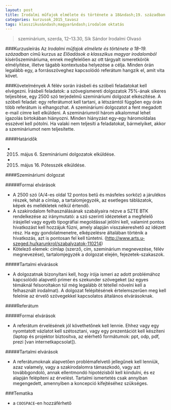 ```yaml
---
layout: post
title: Irodalmi műfajok elmélete és története a 18&ndash;19. században
categories: kurzusok_2015_tavasz
tags: klasszikus&ndash;magyar&ndash;irodalom oktatás
---
```


> szeminárium, szerda, 12&ndash;13.30, Sík Sándor Irodalmi Olvasó

###Kurzusleírás
Az *Irodalmi műfajok elmélete és története a 18–19. században* című kurzus az *Előadások a klasszikus magyar irodalomból* kísérőszemináriuma, ennek megfelelően az ott tárgyalt ismeretkörök elmélyítése, illetve tágabb kontextusba helyezése a célja. Minden órán legalább egy, a forrásszöveghez kapcsolódó referátum hangzik el, amit vita követ.

###Követelmények
A félév során írásbeli és szóbeli feladatokat kell elvégezni. Írásbeli feladatok: a szövegismereti dolgozatok 75%-ának sikeres teljesítése, egy 2500 szó terjedelmű szemináriumi dolgozat elkészítése. A szóbeli feladat: egy referátumot kell tartani, a létszámtól függően egy órán több referátum is elhangozhat. A szemináriumi dolgozatot a fent megadott e-mail címre kell elküldeni. A szemináriumról három alkalommal lehet igazolás birtokában hiányozni. Minden hiányzást egy-egy háromoldalas esszével kell pótolni. Ha valaki nem teljesíti a feladatokat, bármelyiket, akkor a szemináriumot nem teljesítette.

####Határidők
- 2015. május 6. Szemináriumi dolgozatok elküldése.
- 2015. május 16. Pótesszék elküldése.

####Szemináriumi dolgozat

#####Formai elvárások
- A 2500 szó (A/4-es oldal 12 pontos betű és másfeles sorköz) a járulékos részek, tehát a címlap, a tartalomjegyzék, az esetleges táblázatok, képek és mellékletek nélkül értendő.
- A szakirodalom felhasználásának szabályaira nézve a SZTE BTK rendelkezése az iránymutató: a szó szerinti idézeteket a megfelelő írásjellel vagy egyéb tipográfiai megoldással jelölni kell, valamint pontos hivatkozást kell hozzájuk fűzni, amely alapján visszakereshető az idézett rész. Ha egy gondolatmenetre, elképzelésre általában történik a hivatkozás, azt is pontosan fel kell tüntetni.
(http://www.arts.u-szeged.hu/karunkrol/szabalyzatok-110214)
- Kötelező elemek: címlap (szerző, cím, szeminárium megnevezése, félév megnevezése), tartalomjegyzék a dolgozat elején, fejezetek-szakaszok.

#####Tartalmi elvárások
- A dolgozatnak bizonyítani kell, hogy írója ismeri az adott problémához kapcsolódó alapvető primer és szekunder szövegeket (az egyes témáknál felsoroltakon túl még legalább öt tétellel növelni kell a felhasznált irodalmat). A dolgozat felépítésének értelemszerűen meg kell felelnie az érvelő szövegekkel kapcsolatos általános elvárásoknak.

####Referátum

#####Formai elvárások
- A referátum érvelésének jól követhetőnek kell lennie. Ehhez vagy egy nyomtatott vázlatot kell szétosztani, vagy egy prezentációt kell készíteni (laptop és projektor biztosítva, az elérhető formátumok: ppt, odp, pdf, prezi [van internetkapcsolat]).

#####Tartalmi elvárások
- A referátumoknak alapvetően problémafelvető jellegűnek kell lenniük, azaz valamely, vagy a szakirodalomra támaszkodó, vagy azt továbbgondoló, annak ellentmondó hipotézisből kell kiindulni, és ez alapján felépíteni az érvelést. Tartalmi ismertetés csak annyiban megengedett, amennyiben a koncepció kifejtéséhez szükséges.

###Tematika
- a `COOSPACE`-en hozzáférhető
